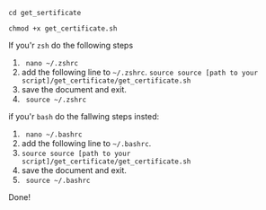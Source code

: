 ```
cd get_sertificate
```
```
chmod +x get_certificate.sh
```
If you'r `zsh` do the following steps
1.  ``` nano ~/.zshrc```
2.  add the following line to `~/.zshrc`.
``` source source [path to your script]/get_certificate/get_certificate.sh ```
3. save the document and exit.
4. ``` source ~/.zshrc```

if you'r `bash` do the fallwing steps insted:

1. ``` nano ~/.bashrc```
2.  add the following line to `~/.bashrc`.
3.  ``` source source [path to your script]/get_certificate/get_certificate.sh ```
4.  save the document and exit.
5.  ``` source ~/.bashrc```

Done!


